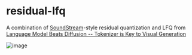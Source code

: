 # residual-lfq
A combination of [SoundStream](https://arxiv.org/abs/2107.03312)-style residual quantization and LFQ from [Language Model Beats Diffusion -- Tokenizer is Key to Visual Generation](https://arxiv.org/abs/2310.05737)


![image](https://github.com/user-attachments/assets/e2566b03-32b0-4c27-b7ba-a1dbeffd9f84)
